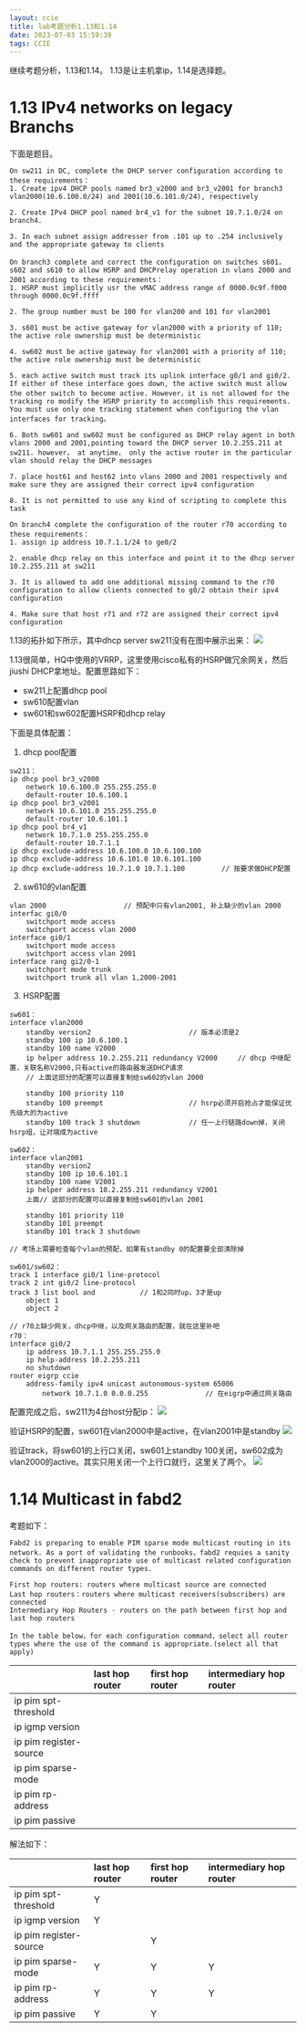 ```yaml
---
layout: ccie
title: lab考题分析1.13和1.14
date: 2023-07-03 15:59:39
tags: CCIE
---
```


继续考题分析，1.13和1.14。 1.13是让主机拿ip，1.14是选择题。
<!--more-->

# 1.13 IPv4 networks on legacy Branchs
下面是题目。
```
On sw211 in DC, complete the DHCP server configuration according to these requirements：
1. Create ipv4 DHCP pools named br3_v2000 and br3_v2001 for branch3 vlan2000(10.6.100.0/24) and 2001(10.6.101.0/24), respectively

2. Create IPv4 DHCP pool named br4_v1 for the subnet 10.7.1.0/24 on branch4.

3. In each subnet assign addresser from .101 up to .254 inclusively and the appropriate gateway to clients

On branch3 complete and correct the configuration on switches s601，s602 and s610 to allow HSRP and DHCPrelay operation in vlans 2000 and 2001 according to these requirements：
1. HSRP must implicitly usr the vMAC address range of 0000.0c9f.f000 through 0000.0c9f.ffff

2. The group number must be 100 for vlan200 and 101 for vlan2001

3. s601 must be active gateway for vlan2000 with a priority of 110; the active role ownership must be deterministic

4. sw602 must be active gateway for vlan2001 with a priority of 110; the active role ownership must be deterministic

5. each active switch must track its uplink interface g0/1 and gi0/2. If either of these interface goes down, the active switch must allow the other switch to become active. However，it is not allowed for the tracking ro modify the HSRP priority to accomplish this requirements. You must use only one tracking statement when configuring the vlan interfaces for tracking。

6. Both sw601 and sw602 must be configured as DHCP relay agent in both vlans 2000 and 2001,pointing toward the DHCP server 10.2.255.211 at sw211. however， at anytime， only the active router in the particular vlan should relay the DHCP messages

7. place host61 and host62 into vlans 2000 and 2001 respectively and make sure they are assigned their correct ipv4 configuration

8. It is not permitted to use any kind of scripting to complete this task

On branch4 complete the configuration of the router r70 according to these requirements：
1. assign ip address 10.7.1.1/24 to ge0/2

2. enable dhcp relay on this interface and point it to the dhcp server 10.2.255.211 at sw211

3. It is allowed to add one additional missing command to the r70 configuration to allow clients connected to g0/2 obtain their ipv4 configuration

4. Make sure that host r71 and r72 are assigned their correct ipv4 configuration
```

1.13的拓扑如下所示，其中dhcp server sw211没有在图中展示出来：
![](https://rancho333.github.io/pictures/lab_1.13.png)

1.13很简单，HQ中使用的VRRP，这里使用cisco私有的HSRP做冗余网关，然后jiushi DHCP拿地址。配置思路如下：
- sw211上配置dhcp pool
- sw610配置vlan
- sw601和sw602配置HSRP和dhcp relay

下面是具体配置：

1. dhcp pool配置
```
sw211：
ip dhcp pool br3_v2000
    network 10.6.100.0 255.255.255.0
    default-router 10.6.100.1
ip dhcp pool br3_v2001
    network 10.6.101.0 255.255.255.0
    default-router 10.6.101.1
ip dhcp pool br4_v1
    network 10.7.1.0 255.255.255.0
    default-router 10.7.1.1
ip dhcp exclude-address 10.6.100.0 10.6.100.100
ip dhcp exclude-address 10.6.101.0 10.6.101.100
ip dhcp exclude-address 10.7.1.0 10.7.1.100         // 按要求做DHCP配置
```

2. sw610的vlan配置
```
vlan 2000                   // 预配中只有vlan2001, 补上缺少的vlan 2000
interfac gi0/0
    switchport mode access
    switchport access vlan 2000
interface gi0/1
    switchport mode access
    switchport access vlan 2001
interface rang gi2/0-1
    switchport mode trunk 
    switchport trunk all vlan 1,2000-2001
```

3. HSRP配置
```
sw601：
interface vlan2000
    standby version2                        // 版本必须是2
    standby 100 ip 10.6.100.1
    standby 100 name V2000
    ip helper address 10.2.255.211 redundancy V2000     // dhcp 中继配置，关联名称V2000,只有active的路由器发送DHCP请求
    // 上面这部分的配置可以直接复制给sw602的vlan 2000

    standby 100 priority 110
    standby 100 preempt                     // hsrp必须开启抢占才能保证优先级大的为active
    standby 100 track 3 shutdown            // 任一上行链路down掉，关闭hsrp组，让对端成为active

sw602：
interface vlan2001
    standby version2
    standby 100 ip 10.6.101.1
    standby 100 name V2001
    ip helper address 10.2.255.211 redundancy V2001     
    上面// 这部分的配置可以直接复制给sw601的vlan 2001

    standby 101 priority 110
    standby 101 preempt
    standby 101 track 3 shutdown        

// 考场上需要检查每个vlan的预配，如果有standby 0的配置要全部清除掉

sw601/sw602：
track 1 interface gi0/1 line-protocol
track 2 int gi0/2 line-protocol
track 3 list bool and           // 1和2同时up，3才是up
    object 1
    object 2

// r70上缺少网关，dhcp中继，以及网关路由的配置，就在这里补吧
r70：
interface gi0/2
    ip address 10.7.1.1 255.255.255.0 
    ip help-address 10.2.255.211
    no shutdown 
router eigrp ccie
    address-family ipv4 unicast autonomous-system 65006
        network 10.7.1.0 0.0.0.255              // 在eigrp中通过网关路由
```

配置完成之后，sw211为4台host分配ip：
![](https://rancho333.github.io/pictures/lab_1.13_dhcp.png)

验证HSRP的配置，sw601在vlan2000中是active，在vlan2001中是standby
![](https://rancho333.github.io/pictures/lab_1.13_stanby.png)

验证track，将sw601的上行口关闭，sw601上standby 100关闭，sw602成为vlan2000的active。其实只用关闭一个上行口就行，这里关了两个。
![](https://rancho333.github.io/pictures/lab_1.13_track.png)

# 1.14 Multicast in fabd2
考题如下：
```
Fabd2 is preparing to enable PIM sparse mode multicast routing in its network. As a port of validating the runbooks，fabd2 requies a sanity check to prevent inappropriate use of multicast related configuration commands on different router types.

First hop routers: routers where multicast source are connected
Last hop routers：routers where multicast receivers(subscribers) are connected
Intermediary Hop Routers - routers on the path between first hop and last hop routers

In the table below，for each configuration command，select all router types where the use of the command is appropriate.(select all that apply)
```

| | last hop router | first hop router | intermediary hop router |
| :-- | :-- | :-- | :-- |
| ip pim spt-threshold | | | |
| ip igmp version | | | |
| ip pim register-source | | | |
| ip pim sparse-mode | | | |
| ip pim rp-address | | | |
| ip pim passive | | | |

解法如下：

| | last hop router | first hop router | intermediary hop router |
| :-- | :-- | :-- | :-- |
| ip pim spt-threshold | Y | | |
| ip igmp version | Y | | |
| ip pim register-source | | Y | |
| ip pim sparse-mode | Y | Y | Y |
| ip pim rp-address | Y | Y | Y |
| ip pim passive | Y | Y | |